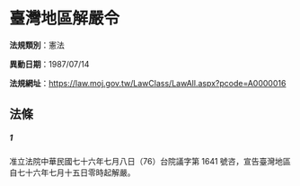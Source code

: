 # 臺灣地區解嚴令

**法規類別**：憲法

**異動日期**：1987/07/14  

**法規網址**：https://law.moj.gov.tw/LawClass/LawAll.aspx?pcode=A0000016





## 法條
##### 1
准立法院中華民國七十六年七月八日（76）台院議字第 1641 號咨，宣告臺灣地區自七十六年七月十五日零時起解嚴。


